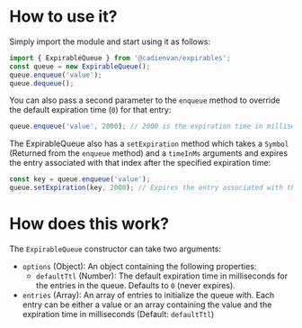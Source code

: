 # How to use it?

Simply import the module and start using it as follows:

```js
import { ExpirableQueue } from '@cadienvan/expirables';
const queue = new ExpirableQueue();
queue.enqueue('value');
queue.dequeue();
```

You can also pass a second parameter to the `enqueue` method to override the default expiration time (`0`) for that entry:

```js
queue.enqueue('value', 2000); // 2000 is the expiration time in milliseconds for this entry
```

The ExpirableQueue also has a `setExpiration` method which takes a `Symbol` (Returned from the `enqueue` method) and a `timeInMs` arguments and expires the entry associated with that index after the specified expiration time:

```js
const key = queue.enqueue('value');
queue.setExpiration(key, 2000); // Expires the entry associated with the index 0 after 2000 milliseconds
```

# How does this work?

The `ExpirableQueue` constructor can take two arguments:

- `options` (Object): An object containing the following properties:
  - `defaultTtl` (Number): The default expiration time in milliseconds for the entries in the queue. Defaults to `0` (never expires).
- `entries` (Array): An array of entries to initialize the queue with. Each entry can be either a value or an array containing the value and the expiration time in milliseconds (Default: `defaultTtl`)
